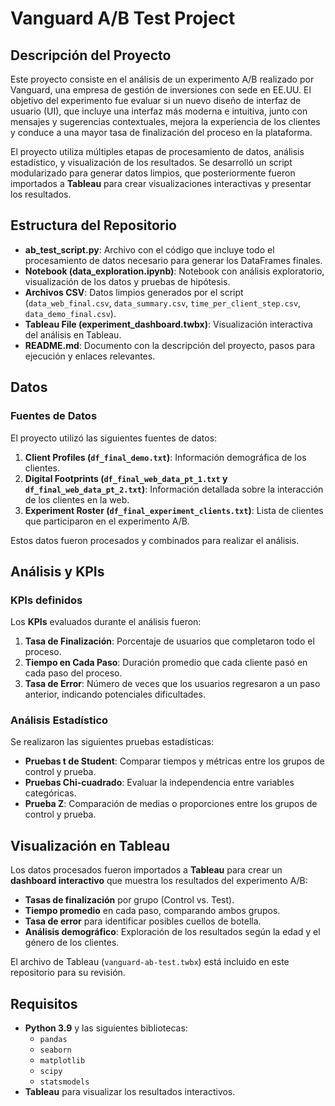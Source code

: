 # Vanguard A/B Test Project

## Descripción del Proyecto

Este proyecto consiste en el análisis de un experimento A/B realizado por Vanguard, una empresa de gestión de inversiones con sede en EE.UU. El objetivo del experimento fue evaluar si un nuevo diseño de interfaz de usuario (UI), que incluye una interfaz más moderna e intuitiva, junto con mensajes y sugerencias contextuales, mejora la experiencia de los clientes y conduce a una mayor tasa de finalización del proceso en la plataforma.

El proyecto utiliza múltiples etapas de procesamiento de datos, análisis estadístico, y visualización de los resultados. Se desarrolló un script modularizado para generar datos limpios, que posteriormente fueron importados a **Tableau** para crear visualizaciones interactivas y presentar los resultados.

## Estructura del Repositorio

- **ab_test_script.py**: Archivo con el código que incluye todo el procesamiento de datos necesario para generar los DataFrames finales.
- **Notebook (data_exploration.ipynb)**: Notebook con análisis exploratorio, visualización de los datos y pruebas de hipótesis.
- **Archivos CSV**: Datos limpios generados por el script (`data_web_final.csv`, `data_summary.csv`, `time_per_client_step.csv`, `data_demo_final.csv`).
- **Tableau File (experiment_dashboard.twbx)**: Visualización interactiva del análisis en Tableau.
- **README.md**: Documento con la descripción del proyecto, pasos para ejecución y enlaces relevantes.

## Datos

### Fuentes de Datos
El proyecto utilizó las siguientes fuentes de datos:
1. **Client Profiles (`df_final_demo.txt`)**: Información demográfica de los clientes.
2. **Digital Footprints (`df_final_web_data_pt_1.txt` y `df_final_web_data_pt_2.txt`)**: Información detallada sobre la interacción de los clientes en la web.
3. **Experiment Roster (`df_final_experiment_clients.txt`)**: Lista de clientes que participaron en el experimento A/B.

Estos datos fueron procesados y combinados para realizar el análisis.

## Análisis y KPIs

### KPIs definidos
Los **KPIs** evaluados durante el análisis fueron:
1. **Tasa de Finalización**: Porcentaje de usuarios que completaron todo el proceso.
2. **Tiempo en Cada Paso**: Duración promedio que cada cliente pasó en cada paso del proceso.
3. **Tasa de Error**: Número de veces que los usuarios regresaron a un paso anterior, indicando potenciales dificultades.

### Análisis Estadístico
Se realizaron las siguientes pruebas estadísticas:
- **Pruebas t de Student**: Comparar tiempos y métricas entre los grupos de control y prueba.
- **Pruebas Chi-cuadrado**: Evaluar la independencia entre variables categóricas.
- **Prueba Z**: Comparación de medias o proporciones entre los grupos de control y prueba.

## Visualización en Tableau

Los datos procesados fueron importados a **Tableau** para crear un **dashboard interactivo** que muestra los resultados del experimento A/B:
- **Tasas de finalización** por grupo (Control vs. Test).
- **Tiempo promedio** en cada paso, comparando ambos grupos.
- **Tasa de error** para identificar posibles cuellos de botella.
- **Análisis demográfico**: Exploración de los resultados según la edad y el género de los clientes.

El archivo de Tableau (`vanguard-ab-test.twbx`) está incluido en este repositorio para su revisión.


## Requisitos
- **Python 3.9** y las siguientes bibliotecas:
  - `pandas`
  - `seaborn`
  - `matplotlib`
  - `scipy`
  - `statsmodels`
- **Tableau** para visualizar los resultados interactivos.



 
